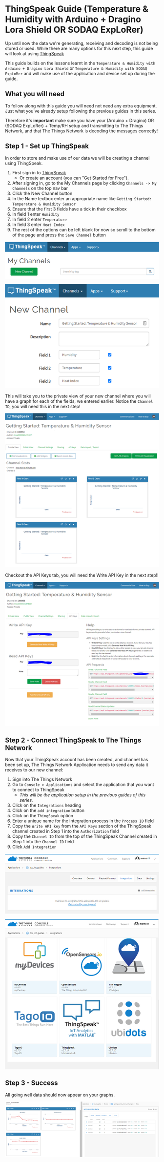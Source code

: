 # ThingSpeak Guide (Temperature & Humidity with Arduino + Dragino Lora Shield OR SODAQ ExpLoRer)
Up until now the data we're generating, receiving and decoding is not being stored or used. While there are many options for this next step, this guide will look at using [ThingSpeak](https://thingspeak.com/)

This guide builds on the lessons learnt in the `Temperature & Humidity with Arduino + Dragino Lora Shield` or `Temperature & Humidity with SODAQ ExpLoRer` and will make use of the application and device set up during the guide.

## What you will need
To follow along with this guide you will need not need any extra equipment. Just what you've already setup following the previous guides in this series.

Therefore it's **important** make sure you have your (Arduino + Dragino) OR (SODAQ ExpLoRer) + Temp/RH setup and transmitting to The Things Network, and that The Things Network is decoding the messages correctly!

## Step 1 - Set up ThingSpeak
In order to store and make use of our data we will be creating a channel using ThingSpeak.
1. First sign in to [ThingSpeak](https://thingspeak.com/)
    - Or create an account (you can "Get Started for Free").
1. After signing in, go to the My Channels page by clicking `Channels -> My Channels` on the top nav bar
1. Click the New Channel button
1. In the Name textbox enter an appropriate name like `Getting Started: Temperature & Humidity Sensor`
1. Ensure that the first 3 fields have a tick in their checkbox
1. In field 1 enter `Humidity`
1. In field 2 enter `Temperature`
1. In field 3 enter `Heat Index`
1. The rest of the options can be left blank for now so scroll to the bottom of the page and press the `Save Channel` button

![New Channel](readme-images/new-channel.png)

![New Channel Setup](readme-images/new-channel-setup.png)

This will take you to the private view of your new channel where you will have a graph for each of the fields, we entered earlier. Notice the `Channel ID`, you will need this in the next step!

![Setup Channel](readme-images/channel-first-look.png)

Checkout the API Keys tab, you will need the Write API Key in the next step!!

![Channel API Keys](readme-images/channel-api-keys.png)

## Step 2 - Connect ThingSpeak to The Things Network
Now that your  ThingSpeak account has been created, and channel has been set up,  The Things Network Application needs to send any data it receives to our new channel:
1. Sign into The Things Network
1. Go to `Console > Applications` and select the application that you want to connect to ThingSpeak
    - _This will be the application setup in the previous guides of this series._
1. Click on the `Integrations` heading
1. Click on the `add integration` button
1. Click on the `ThingSpeak` option
1. Enter a unique name for the integration process in the `Process ID` field
1. Copy the `Write API key` from the `API Keys` section of the ThingSpeak channel created in Step 1 into the `Authorization` field
1. Copy the `Channel ID` from the top of the ThingSpeak Channel created in Step 1 into the `Channel ID` field
1. Click `Add Integration`

![Integrations](readme-images/integrations.png)

![Integrations with ThingsSpeak](readme-images/integrations-thingspeak.png)

## Step 3 - Success

All going well data should now appear on your graphs.

![Data Flows](readme-images/data-flows.png)

